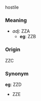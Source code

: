 hostile
### Meaning
+ _adj_: ZZA
    + __eg__: ZZB

### Origin

ZZC

### Synonym

__eg__: ZZD

+ ZZE



